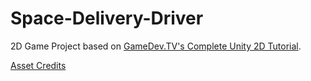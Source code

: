 # Space-Delivery-Driver
2D Game Project based on [GameDev.TV's Complete Unity 2D Tutorial](https://www.gamedev.tv/courses/1394720). 

[Asset Credits](credits.md)
